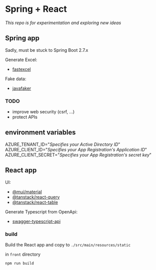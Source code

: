 # Spring + React

_This repo is for experimentation and exploring new ideas_

## Spring app
Sadly, must be stuck to Spring Boot 2.7.x

Generate Excel:
- [fastexcel](https://github.com/dhatim/fastexcel)

Fake data:
- [javafaker](https://github.com/DiUS/java-faker)

### TODO
- improve web security (csrf, ...)
- protect APIs 


## environment variables
AZURE_TENANT_ID="_Specifies your Active Directory ID_"\
AZURE_CLIENT_ID="_Specifies your App Registration's Application ID_"\
AZURE_CLIENT_SECRET="_Specifies your App Registration's secret key_"

## React app
UI:
- [@mui/material](https://mui.com/)
- [@tanstack/react-query](https://tanstack.com/query/latest/)
- [@tanstack/react-table](https://tanstack.com/table/v8)

Generate Typescript from OpenApi:
- [swagger-typescript-api](https://github.com/acacode/swagger-typescript-api)

### build
Build the React app and copy to `./src/main/resources/static`

in `front` directory
```
npm run build
```
